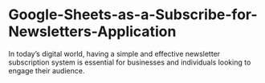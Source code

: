 # Google-Sheets-as-a-Subscribe-for-Newsletters-Application
In today’s digital world, having a simple and effective newsletter subscription system is essential for businesses and individuals looking to engage their audience.
